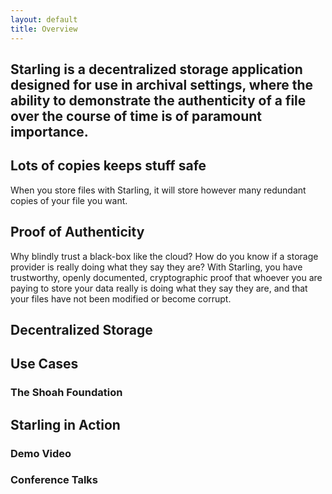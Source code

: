 ```yaml
---
layout: default
title: Overview
---
```


## Starling is a decentralized storage application designed for use in archival settings, where the ability to demonstrate the authenticity of a file over the course of time is of paramount importance.

## Lots of copies keeps stuff safe
When you store files with Starling, it will store however many redundant copies of your file you want.

## Proof of Authenticity
Why blindly trust a black-box like the cloud? How do you know if a storage provider is really doing what they say they are? With Starling, you have trustworthy, openly documented, cryptographic proof that whoever you are paying to store your data really is doing what they say they are, and that your files have not been modified or become corrupt.

## Decentralized Storage


## Use Cases

### The Shoah Foundation

## Starling in Action

### Demo Video

### Conference Talks
